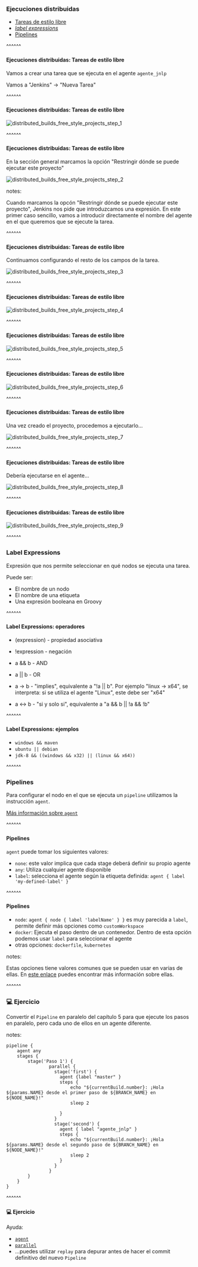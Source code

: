 ### Ejecuciones distribuidas

* [Tareas de estilo libre](/#build_distributed_freestyle_projects)
* [_label expressions_](/#label_expressions)
* [Pipelines](/#build_distributed_pipelines)

^^^^^^
<!-- .element: id="build_distributed_freestyle_projects" -->
#### Ejecuciones distribuidas: Tareas de estilo libre 

Vamos a crear una tarea que se ejecuta en el agente `agente_jnlp`

Vamos a "Jenkins" -> "Nueva Tarea"

^^^^^^
#### Ejecuciones distribuidas: Tareas de estilo libre 

<img src="/slides/images/es/0070/distributed_builds_free_style_projects_step_1.png" alt="distributed_builds_free_style_projects_step_1" class="r-stretch">

^^^^^^
#### Ejecuciones distribuidas: Tareas de estilo libre 

En la sección general marcamos la opción "Restringir dónde se puede ejecutar este proyecto"

<img src="/slides/images/es/0070/distributed_builds_free_style_projects_step_2.png" alt="distributed_builds_free_style_projects_step_2" class="r-stretch">

notes:

Cuando marcamos la opcón "Restringir dónde se puede ejecutar este proyecto", Jenkins nos pide que 
introduzcamos una expresión. En este primer caso sencillo, vamos a introducir directamente el nombre
del agente en el que queremos que se ejecute la tarea.

^^^^^^
#### Ejecuciones distribuidas: Tareas de estilo libre 

Continuamos configurando el resto de los campos de la tarea.

<img src="/slides/images/es/0070/distributed_builds_free_style_projects_step_3.png" alt="distributed_builds_free_style_projects_step_3" class="r-stretch">

^^^^^^
#### Ejecuciones distribuidas: Tareas de estilo libre 

<img src="/slides/images/es/0070/distributed_builds_free_style_projects_step_4.png" alt="distributed_builds_free_style_projects_step_4" class="r-stretch">

^^^^^^
#### Ejecuciones distribuidas: Tareas de estilo libre 

<img src="/slides/images/es/0070/distributed_builds_free_style_projects_step_5.png" alt="distributed_builds_free_style_projects_step_5" class="r-stretch">

^^^^^^
#### Ejecuciones distribuidas: Tareas de estilo libre 

<img src="/slides/images/es/0070/distributed_builds_free_style_projects_step_6.png" alt="distributed_builds_free_style_projects_step_6" class="r-stretch">

^^^^^^
#### Ejecuciones distribuidas: Tareas de estilo libre 

Una vez creado el proyecto, procedemos a ejecutarlo...

<img src="/slides/images/es/0070/distributed_builds_free_style_projects_step_7.png" alt="distributed_builds_free_style_projects_step_7" class="r-stretch">

^^^^^^
#### Ejecuciones distribuidas: Tareas de estilo libre 

Debería ejecutarse en el agente...

<img src="/slides/images/es/0070/distributed_builds_free_style_projects_step_8.png" alt="distributed_builds_free_style_projects_step_8" class="r-stretch">

^^^^^^
#### Ejecuciones distribuidas: Tareas de estilo libre 

<img src="/slides/images/es/0070/distributed_builds_free_style_projects_step_9.png" alt="distributed_builds_free_style_projects_step_9" class="r-stretch">

^^^^^^
<!-- .element: id="label_expressions" -->
### Label Expressions

Expresión que nos permite seleccionar en qué nodos se ejecuta una tarea.

Puede ser:

* El nombre de un nodo
* El nombre de una etiqueta
* Una expresión booleana en Groovy


^^^^^^
#### Label Expressions: operadores

* (expression) - propiedad asociativa  
* !expression - negación
* a && b - AND
* a || b - OR
* a -> b - "implies", equivalente a "!a || b". Por ejemplo "linux -> x64", se interpreta: si se utiliza el agente "Linux", 
  este debe ser "x64"
  
* a <-> b - "si y solo si", equivalente a "a && b || !a && !b"

^^^^^^
#### Label Expressions: ejemplos

* `windows && maven`
* `ubuntu || debian`
* `jdk-8 && ((windows && x32) || (linux && x64))`


^^^^^^
<!-- .element: id="build_distributed_pipelines" -->
### Pipelines

Para configurar el nodo en el que se ejecuta un `pipeline` utilizamos la instrucción `agent`.

[Más información sobre `agent`](https://jenkins.io/doc/book/pipeline/syntax/#agent)

^^^^^^
#### Pipelines

`agent` puede tomar los siguientes valores:

* `none`: este valor implica que cada stage deberá definir su propio agente
* `any`: Utiliza cualquier agente disponible
* `label`: selecciona el agente según la etiqueta definida: `agent { label 'my-defined-label' }`

^^^^^^
#### Pipelines

* `node`: `agent { node { label 'labelName' } }` es muy parecida a `label`, permite definir más opciones
  como `customWorkspace` 
* `docker`: Ejecuta el paso dentro de un contenedor. Dentro de esta opción podemos usar `label` para
  seleccionar el agente
* otras opciones: `dockerfile`, `kubernetes`


notes:

Estas opciones tiene valores comunes que se pueden usar en varias de ellas. En 
[este enlace](https://jenkins.io/doc/book/pipeline/syntax/#common-options)
puedes encontrar más información sobre ellas.

^^^^^^

### 💻️ Ejercicio

Convertir el `Pipeline` en paralelo del capítulo 5 para que ejecute 
los pasos en paralelo, pero cada uno de ellos en un agente diferente.

notes:

```Jenkinsfile
pipeline {
    agent any 
    stages {
        stage('Paso 1') {
                parallel {
                  stage('first') {
                    agent {label "master" }
                    steps {
                        echo "${currentBuild.number}: ¡Hola ${params.NAME} desde el primer paso de ${BRANCH_NAME} en ${NODE_NAME}!"
                        sleep 2
                        
                    }
                  }
                  stage('second') {
                    agent { label "agente_jnlp" }
                    steps {
                        echo "${currentBuild.number}: ¡Hola ${params.NAME} desde el segundo paso de ${BRANCH_NAME} en ${NODE_NAME}!"
                        sleep 2
                    }
                  }
                }
        }
    }
}
```

^^^^^^

#### 💻️ Ejercicio

Ayuda:
* [`agent`](https://jenkins.io/doc/book/pipeline/syntax/#agent)
* [`parallel`](https://jenkins.io/doc/book/pipeline/syntax/#parallel)
* ...puedes utilizar `replay` para depurar antes de hacer el commit definitivo del nuevo `Pipeline`
